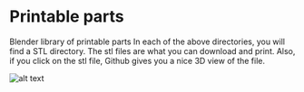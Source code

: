 # Printable parts
Blender library of printable parts
In each of the above directories, you will find a STL directory.  The stl files are what you can download and print.  Also, if you click on the stl file, Github gives you a nice 3D view of the file.

![alt text](https://raw.githubusercontent.com/WillWelker/robot-parts/images/pvc-parts.jpg "Parts")

